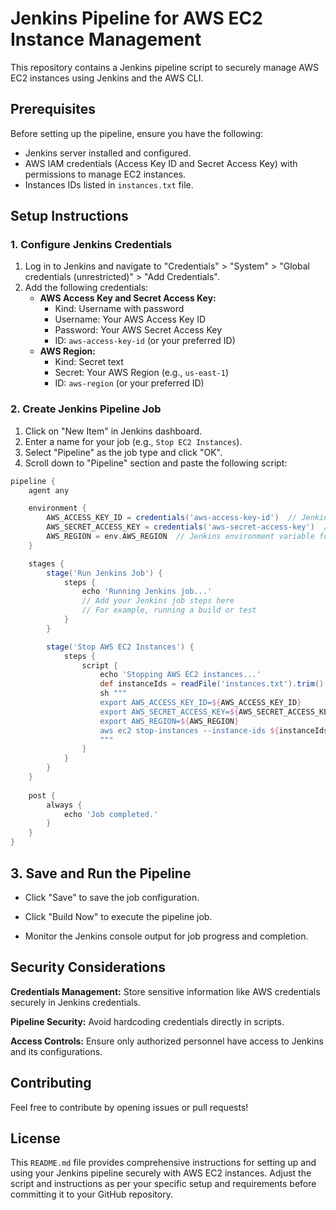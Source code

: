 # Jenkins Pipeline for AWS EC2 Instance Management

This repository contains a Jenkins pipeline script to securely manage AWS EC2 instances using Jenkins and the AWS CLI.

## Prerequisites

Before setting up the pipeline, ensure you have the following:

- Jenkins server installed and configured.
- AWS IAM credentials (Access Key ID and Secret Access Key) with permissions to manage EC2 instances.
- Instances IDs listed in `instances.txt` file.

## Setup Instructions

### 1. Configure Jenkins Credentials

1. Log in to Jenkins and navigate to "Credentials" > "System" > "Global credentials (unrestricted)" > "Add Credentials".
2. Add the following credentials:
   - **AWS Access Key and Secret Access Key:** 
     - Kind: Username with password
     - Username: Your AWS Access Key ID
     - Password: Your AWS Secret Access Key
     - ID: `aws-access-key-id` (or your preferred ID)
   - **AWS Region:**
     - Kind: Secret text
     - Secret: Your AWS Region (e.g., `us-east-1`)
     - ID: `aws-region` (or your preferred ID)

### 2. Create Jenkins Pipeline Job

1. Click on "New Item" in Jenkins dashboard.
2. Enter a name for your job (e.g., `Stop EC2 Instances`).
3. Select "Pipeline" as the job type and click "OK".
4. Scroll down to "Pipeline" section and paste the following script:

```groovy
pipeline {
    agent any

    environment {
        AWS_ACCESS_KEY_ID = credentials('aws-access-key-id')  // Jenkins credential ID for AWS access key ID
        AWS_SECRET_ACCESS_KEY = credentials('aws-secret-access-key')  // Jenkins credential ID for AWS secret access key
        AWS_REGION = env.AWS_REGION  // Jenkins environment variable for AWS region
    }

    stages {
        stage('Run Jenkins Job') {
            steps {
                echo 'Running Jenkins job...'
                // Add your Jenkins job steps here
                // For example, running a build or test
            }
        }

        stage('Stop AWS EC2 Instances') {
            steps {
                script {
                    echo 'Stopping AWS EC2 instances...'
                    def instanceIds = readFile('instances.txt').trim()
                    sh """
                    export AWS_ACCESS_KEY_ID=${AWS_ACCESS_KEY_ID}
                    export AWS_SECRET_ACCESS_KEY=${AWS_SECRET_ACCESS_KEY}
                    export AWS_REGION=${AWS_REGION}
                    aws ec2 stop-instances --instance-ids ${instanceIds} --region ${AWS_REGION}
                    """
                }
            }
        }
    }
    
    post {
        always {
            echo 'Job completed.'
        }
    }
}
```

## 3. Save and Run the Pipeline

- Click "Save" to save the job configuration.

- Click "Build Now" to execute the pipeline job.

- Monitor the Jenkins console output for job progress and completion.


## Security Considerations

**Credentials Management:** Store sensitive information like AWS credentials securely in Jenkins credentials.

**Pipeline Security:** Avoid hardcoding credentials directly in scripts.

**Access Controls:** Ensure only authorized personnel have access to Jenkins and its configurations.


## Contributing

Feel free to contribute by opening issues or pull requests!

## License


This `README.md` file provides comprehensive instructions for setting up and using your Jenkins pipeline securely with AWS EC2 instances. Adjust the script and instructions as per your specific setup and requirements before committing it to your GitHub repository.

